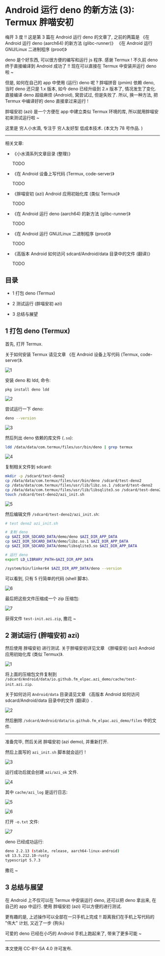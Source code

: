 # Android 运行 deno 的新方法 (3): Termux 胖喵安初

梅开 3 度 !! 这是第 3 篇在 Android 运行 deno 的文章了, 之前的两篇是
《在 Android 运行 deno (aarch64) 的新方法 (glibc-runner)》
《在 Android 运行 GNU/Linux 二进制程序 (proot)》

deno 是个好东西, 可以很方便的编写和运行 js 程序.
感谢 Termux ! 不久前 deno 终于直接编译到 Android 成功了 !!
现在可以直接在 Termux 中安装并运行 deno 啦 ~

但是, 如何在自己的 app 中使用 (运行) deno 呢 ?
胖喵拼音 (pmim) 依赖 deno, 当时 deno 还只是 1.x 版本, 如今 deno 已经升级到 2.x 版本了,
情况发生了变化.
直接编译 deno 超级麻烦 (Android), 窝尝试过, 但是失败了.
所以, 换一种方法, 把 Termux 中编译好的 deno 直接拿过来运行 !

胖喵安初 (azi) 是一个方便在 app 中建立类似 Termux 环境的库, 所以就用胖喵安初来测试运行啦 ~

这里是 穷人小水滴, 专注于 穷人友好型 低成本技术. (本文为 78 号作品. )

----

相关文章:

+ 《小水滴系列文章目录 (整理)》

  TODO

+ 《在 Android 设备上写代码 (Termux, code-server)》

  TODO

+ 《胖喵安初 (azi) Android 应用初始化库 (类似 Termux)》

  TODO

+ 《在 Android 运行 deno (aarch64) 的新方法 (glibc-runner)》

  TODO

+ 《在 Android 运行 GNU/Linux 二进制程序 (proot)》

  TODO

+ 《高版本 Android 如何访问 sdcard/Android/data 目录中的文件 (翻译)》

  TODO


## 目录

+ 1 打包 deno (Termux)

+ 2 测试运行 (胖喵安初 azi)

+ 3 总结与展望


## 1 打包 deno (Termux)

首先, 打开 Termux.

关于如何安装 Termux 请见文章 《在 Android 设备上写代码 (Termux, code-server)》.

![1](./图/1-i-1.jpg)

安装 deno 和 ldd, 命令:

```sh
pkg install deno ldd
```

![2](./图/1-i-2.jpg)

尝试运行一下 deno:

```sh
deno --version
```

![3](./图/1-ldd-3.jpg)

然后列出 deno 依赖的库文件 (`.so`):

```sh
ldd /data/data/com.termux/files/usr/bin/deno | grep termux
```

![4](./图/1-cp-4.jpg)

复制相关文件到 sdcard:

```sh
mkdir -p /sdcard/test-deno2
cp /data/data/com.termux/files/usr/bin/deno /sdcard/test-deno2
cp /data/data/com.termux/files/usr/lib/libz.so.1 /sdcard/test-deno2
cp /data/data/com.termux/files/usr/lib/libsqlite3.so /sdcard/test-deno2
touch /sdcard/test-deno2/azi_init.sh
```

![5](./图/1-sh-5.jpg)

然后编辑文件 `/sdcard/test-deno2/azi_init.sh`:

```sh
# test deno2 azi_init.sh

# 复制 deno
cp $AZI_DIR_SDCARD_DATA/demo/deno $AZI_DIR_APP_DATA
cp $AZI_DIR_SDCARD_DATA/demo/libz.so.1 $AZI_DIR_APP_DATA
cp $AZI_DIR_SDCARD_DATA/demo/libsqlite3.so $AZI_DIR_APP_DATA

# 运行 deno
export LD_LIBRARY_PATH=$AZI_DIR_APP_DATA

/system/bin/linker64 $AZI_DIR_APP_DATA/deno --version
```

可以看到, 只有 5 行简单的代码 (shell 脚本).

![6](./图/1-zip-6.jpg)

最后把这些文件压缩成一个 zip 压缩包:

![7](./图/1-zip-7.jpg)

获得文件 `test-init.azi.zip`, 撒花 ~


## 2 测试运行 (胖喵安初 azi)

然后使用 胖喵安初 进行测试.
关于胖喵安初详见文章 《胖喵安初 (azi) Android 应用初始化库 (类似 Termux)》.

![1](./图/2-cp-1.jpg)

将上面的压缩包文件复制到 `/sdcard/Android/data/io.github.fm_elpac.azi_demo/cache/test-init.azi.zip`.

关于如何访问 `Android/data` 目录请见文章 《高版本 Android 如何访问 sdcard/Android/data 目录中的文件 (翻译)》.

![2](./图/2-rm-2.jpg)

然后删除 `/sdcard/Android/data/io.github.fm_elpac.azi_demo/files` 中的文件.

----

准备完毕, 然后关闭 胖喵安初 (azi demo), 并重新打开.

然后上面写的 `azi_init.sh` 脚本就会运行 !

![3](./图/2-r-3.jpg)

运行成功后就会创建 `azi/azi_ok` 文件.

![4](./图/2-r-4.jpg)

其中 `cache/azi_log` 是运行日志:

![5](./图/2-cache-5.jpg)

![6](./图/2-log-6.jpg)

打开 `-o.txt` 文件:

![7](./图/2-log-7.jpg)

deno 已经成功运行:

```sh
deno 2.2.13 (stable, release, aarch64-linux-android)
v8 13.5.212.10-rusty
typescript 5.7.3
```

撒花 ~


## 3 总结与展望

在 Android 上不仅可以在 Termux 中安装运行 deno, 还可以把 deno 拿出来, 在自己的 app 中运行.
使用 胖喵安初 (azi) 可以方便的进行测试.

更有趣的是, 上述操作可以全部在一只手机上完成 !!
距离我们在手机上写代码的 "伟大" 计划, 又近了一步 (狗头)

可爱的 deno 已经在小巧的 Android 手机上跑起来了, 带来了更多可能 ~

----

本文使用 CC-BY-SA 4.0 许可发布.
